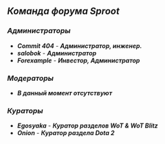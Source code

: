 ## ***Команда форума Sproot***
### ***Администраторы***
- ***Commit 404*** - ***Администратор, инженер.***
- ***salobok*** - ***Администратор***
- ***Forexample*** - ***Инвестор, Администратор***

### ***Модераторы***
- ***В данный момент отсутствуют***

### ***Кураторы***
- ***Egosyaka*** - ***Куратор разделов WoT & WoT Blitz***
- ***Onion*** - ***Куратор раздела Dota 2***
